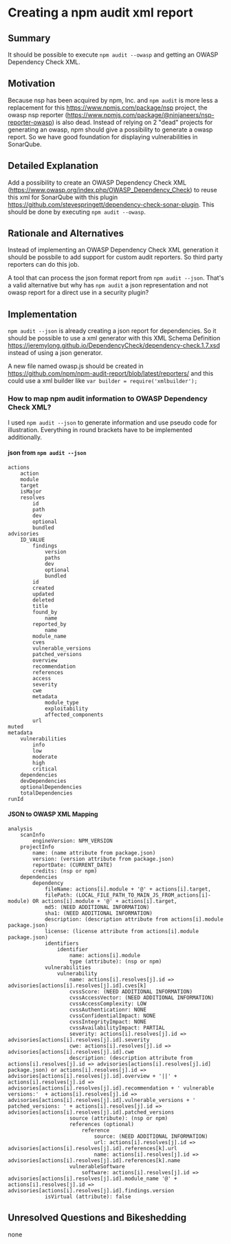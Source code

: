# Creating a npm audit xml report

## Summary

It should be possible to execute `npm audit --owasp` and getting an OWASP Dependency Check XML.

## Motivation

Because nsp has been acquired by npm, Inc. and `npm audit` is more less a replacement for this https://www.npmjs.com/package/nsp project, the owasp nsp reporter (https://www.npmjs.com/package/@ninjaneers/nsp-reporter-owasp) is also dead.
Instead of relying on 2 "dead" projects for generating an owasp, npm should give a possibility to generate a owasp report.
So we have good foundation for displaying vulnerabilities in SonarQube.

## Detailed Explanation

Add a possibility to create an OWASP Dependency Check XML (https://www.owasp.org/index.php/OWASP_Dependency_Check) to reuse this xml for SonarQube with this plugin https://github.com/stevespringett/dependency-check-sonar-plugin.
This should be done by executing `npm audit --owasp`.

## Rationale and Alternatives

Instead of implementing an OWASP Dependency Check XML generation it should be possbile to add support for custom audit reporters. So third party reporters can do this job.

A tool that can process the json format report from `npm audit --json`. That's a valid alternative but why has `npm audit` a json representation and not owasp report for a direct use in a security plugin?

## Implementation

`npm audit --json` is already creating a json report for dependencies. So it should be possible to use a xml generator with this XML Schema Definition https://jeremylong.github.io/DependencyCheck/dependency-check.1.7.xsd instead of using a json generator.

A new file named owasp.js should be created in https://github.com/npm/npm-audit-report/blob/latest/reporters/ and this could use a xml builder like `var builder = require('xmlbuilder');`

### How to map npm audit information to OWASP Dependency Check XML?

I used `npm audit --json` to generate information and use pseudo code for illustration. Everything in round brackets have to be implemented additionally.

#### json from `npm audit --json`

```
actions
    action
    module
    target
    isMajor
    resolves
        id
        path
        dev
        optional
        bundled
advisories
    ID_VALUE
        findings
            version
            paths
            dev
            optional
            bundled
        id
        created
        updated
        deleted
        title
        found_by
            name
        reported_by
            name
        module_name
        cves
        vulnerable_versions
        patched_versions
        overview
        recommendation
        references
        access
        severity
        cwe
        metadata
            module_type
            exploitability
            affected_components
        url
muted
metadata
    vulnerabilities
        info
        low
        moderate
        high
        critical
    dependencies
    devDependencies
    optionalDependencies
    totalDependencies
runId
```

#### JSON to OWASP XML Mapping

```
analysis
    scanInfo
        engineVersion: NPM_VERSION
    projectInfo
        name: (name attribute from package.json)
        version: (version attribute from package.json)
        reportDate: (CURRENT_DATE)
        credits: (nsp or npm)
    dependencies
        dependency
            fileName: actions[i].module + '@' + actions[i].target,
            filePath: (LOCAL_FILE_PATH_TO_MAIN_JS_FROM_actions[i]-module) OR actions[i].module + '@' + actions[i].target,
            md5: (NEED ADDITIONAL INFORMATION)
            sha1: (NEED ADDITIONAL INFORMATION)
            description: (description attribute from actions[i].module package.json)
            license: (license attribute from actions[i].module package.json)
            identifiers
                identifier
                    name: actions[i].module
                    type (attribute): (nsp or npm)
            vulnerabilities
                vulnerability
                    name: actions[i].resolves[j].id => advisories[actions[i].resolves[j].id].cves[k]
                    cvssScore: (NEED ADDITIONAL INFORMATION)
                    cvssAccessVector: (NEED ADDITIONAL INFORMATION)
                    cvssAccessComplexity: LOW
                    cvssAuthenticationr: NONE
                    cvssConfidentialImpact: NONE
                    cvssIntegrityImpact: NONE
                    cvssAvailabilityImpact: PARTIAL
                    severity: actions[i].resolves[j].id => advisories[actions[i].resolves[j].id].severity
                    cwe: actions[i].resolves[j].id => advisories[actions[i].resolves[j].id].cwe
                    description: (description attribute from actions[i].resolves[j].id => advisories[actions[i].resolves[j].id] package.json) or actions[i].resolves[j].id => advisories[actions[i].resolves[j].id].overview + '||' + actions[i].resolves[j].id => advisories[actions[i].resolves[j].id].recommendation + ' vulnerable versions:'  + actions[i].resolves[j].id => advisories[actions[i].resolves[j].id].vulnerable_versions + ' patched_versions: ' + actions[i].resolves[j].id => advisories[actions[i].resolves[j].id].patched_versions
                    source (attribute): (nsp or npm)
                    references (optional)
                        reference
                            source: (NEED ADDITIONAL INFORMATION)
                            url: actions[i].resolves[j].id => advisories[actions[i].resolves[j].id].references[k].url
                            name: actions[i].resolves[j].id => advisories[actions[i].resolves[j].id].references[k].name
                    vulnerableSoftware
                        software: actions[i].resolves[j].id => advisories[actions[i].resolves[j].id].module_name '@' +  actions[i].resolves[j].id => advisories[actions[i].resolves[j].id].findings.version
            isVirtual (attribute): false
```

## Unresolved Questions and Bikeshedding

none
